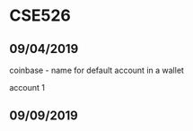 # CSE526


## 09/04/2019

coinbase - name for default account in a wallet



 account 1
 
 
 
 
 ## 09/09/2019
 
